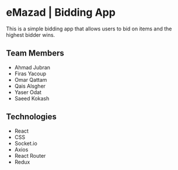 # eMazad | Bidding App

This is a simple bidding app that allows users to bid on items and the highest bidder wins.

## Team Members

- Ahmad Jubran
- Firas Yacoup
- Omar Qattam
- Qais Alsgher
- Yaser Odat
- Saeed Kokash

## Technologies

- React
- CSS
- Socket.io
- Axios
- React Router
- Redux

